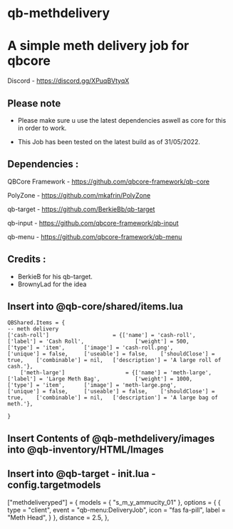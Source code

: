# qb-methdelivery

# A simple meth delivery job for qbcore

Discord - https://discord.gg/XPuqBVtyqX


## Please note

- Please make sure u use the latest dependencies aswell as core for this in order to work.

- This Job has been tested on the latest build as of 31/05/2022.


## Dependencies :

QBCore Framework - https://github.com/qbcore-framework/qb-core

PolyZone - https://github.com/mkafrin/PolyZone

qb-target - https://github.com/BerkieBb/qb-target

qb-input - https://github.com/qbcore-framework/qb-input

qb-menu - https://github.com/qbcore-framework/qb-menu


## Credits : 

- BerkieB for his qb-target.
- BrownyLad for the idea


## Insert into @qb-core/shared/items.lua 

```
QBShared.Items = {
-- meth delivery
['cash-roll'] 			 	     = {['name'] = 'cash-roll', 		    	  	['label'] = 'Cash Roll', 		    	['weight'] = 500, 		['type'] = 'item', 		['image'] = 'cash-roll.png', 	    	['unique'] = false, 	['useable'] = false, 	['shouldClose'] = true,	   ['combinable'] = nil,   ['description'] = 'A large roll of cash.'},
	['meth-large'] 			 	     = {['name'] = 'meth-large', 			     	['label'] = 'Large Meth Bag', 			['weight'] = 1000, 		['type'] = 'item', 		['image'] = 'meth-large.png', 	    	['unique'] = false, 	['useable'] = false, 	['shouldClose'] = true,	   ['combinable'] = nil,   ['description'] = 'A large bag of meth.'},

}

```

## Insert Contents of @qb-methdelivery/images into @qb-inventory/HTML/Images


## Insert into @qb-target - init.lua - config.targetmodels
 ["methdeliveryped"] = {
		models = {
			"s_m_y_ammucity_01"
		},
		options = {
			{
				type = "client",
				event = "qb-menu:DeliveryJob",
				icon = "fas fa-pill",
				label = "Meth Head",
			}
		},
		distance = 2.5,
	}, 
 
